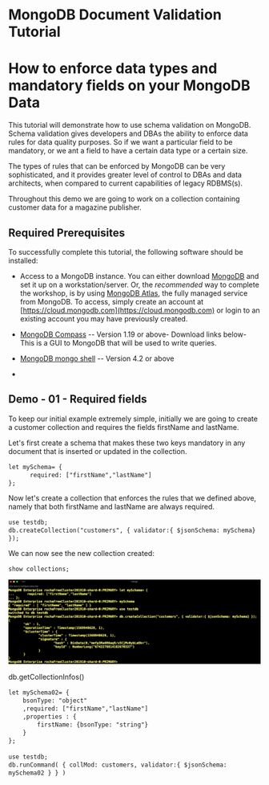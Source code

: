 # MongoDB Document Validation Tutorial
# How to enforce data types and mandatory fields on your MongoDB Data

This tutorial will demonstrate how to use schema validation on MongoDB. Schema validation gives developers and DBAs the ability to enforce data rules for data quality purposes. So if we want a particular field to be mandatory, or we ant a field to have a certain data type or a certain size. 

The types of rules that can be enforced by MongoDB can be very sophisticated, and it provides greater level of control to DBAs and data architects, when compared to current capabilities of legacy RDBMS(s).

Throughout this demo we are going to work on a collection containing customer data for a magazine publisher.

## Required Prerequisites
To successfully complete this tutorial, the following software should be installed:

* Access to a MongoDB instance.  You can either download [MongoDB](https://www.mongodb.com/download-center/enterprise)
and set it up on a workstation/server.  Or, the *recommended* way to complete the workshop, is by using [MongoDB
Atlas](https://www.mongodb.com/cloud/atlas), the fully managed service from MongoDB.  To access, simply create an account
at [https://cloud.mongodb.com](https://cloud.mongodb.com) or login to an existing account you may have previously
created.

* [MongoDB Compass](https://www.mongodb.com/download-center/compass) -- Version 1.19 or above- Download links below- This is a GUI to MongoDB that will be used to 
write queries.

* [MongoDB mongo shell](https://www.mongodb.com/download-center/enterprise) -- Version 4.2 or above
*

## Demo - 01 - Required fields

To keep our initial example extremely simple, initially we are going to create a customer collection and  requires the fields firstName and lastName.

Let's first create a schema that makes these two keys mandatory in any document that is inserted or updated in the collection.

```
let mySchema= {
      required: ["firstName","lastName"]
};
```

Now let's create a collection that enforces the rules that we defined above, namely that both firstName and lastName are always required.

```
use testdb;
db.createCollection("customers", { validator:{ $jsonSchema: mySchema} });
```

We can now see the new collection created:

```
show collections;
```
![](images/docValidation-terminal-image-01.png)

db.getCollectionInfos()


```
let mySchema02= {
    bsonType: "object"
    ,required: ["firstName","lastName"]
    ,properties : {
    	firstName: {bsonType: "string"}
    }
};

use testdb;
db.runCommand( { collMod: customers, validator:{ $jsonSchema: mySchema02 } } )


```